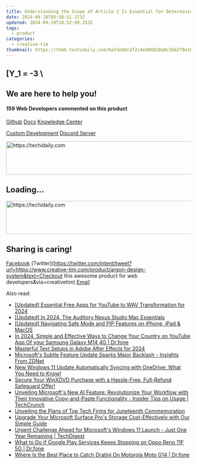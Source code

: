 ```yaml
---
title: Understanding the Scope of Article 2 Is Essential for Determining the Rules Governing a Contract Involving Goods.
date: 2024-09-28T05:58:51.373Z
updated: 2024-09-29T18:52:09.253Z
tags:
  - product
categories:
  - creative-tim
thumbnail: https://thmb.techidaily.com/6afde60cdf2c4ed08818a0c3bb279e1893a9ceb4675945a4f5d57ab92e9d6ef9.jpg
---
```


## \[Y_1 = -3 \

## We are here to help you!

#### 159 Web Developers commented on this product

[Github](https://github.com/creativetimofficial/argon-design-system) [Docs](https://tools.techidaily.com/creative-tim/products/) [Knowledge Center](https://tools.techidaily.com/creative-tim/products/) 

[Custom Development](https://tools.techidaily.com/creative-tim/products/) [Discord Server](https://discord.com/invite/FhCJCaHdQa) 

<!-- affiliate ads begin -->
<a href="https://appsumo.8odi.net/c/5597632/2151873/7443" target="_top" id="2151873">
  <img src="//a.impactradius-go.com/display-ad/7443-2151873" border="0" alt="https://techidaily.com" width="728" height="90"/>
</a>
<img height="0" width="0" src="https://appsumo.8odi.net/i/5597632/2151873/7443" style="position:absolute;visibility:hidden;" border="0" />
<!-- affiliate ads end -->

## Loading...

<!-- affiliate ads begin -->
<a href="https://aligracehair.sjv.io/c/5597632/2006946/19272" target="_top" id="2006946">
  <img src="//a.impactradius-go.com/display-ad/19272-2006946" border="0" alt="https://techidaily.com" width="728" height="90"/>
</a>
<img height="0" width="0" src="https://aligracehair.sjv.io/i/5597632/2006946/19272" style="position:absolute;visibility:hidden;" border="0" />
<!-- affiliate ads end -->

## Sharing is caring!

[Facebook](https://www.facebook.com/sharer/sharer.php?u=https://www.creative-tim.com/product/argon-design-system?src=sdkpreparse) [Twitter](https://twitter.com/intent/tweet?url=https://www.creative-tim.com/product/argon-design-system&text=Checkout this awesome product for web developers&via=creativetim) [Email](https://tools.techidaily.com/creative-tim/products/)

<ins class="adsbygoogle"
     style="display:block"
     data-ad-format="autorelaxed"
     data-ad-client="ca-pub-7571918770474297"
     data-ad-slot="1223367746"></ins>

<ins class="adsbygoogle"
     style="display:block"
     data-ad-client="ca-pub-7571918770474297"
     data-ad-slot="8358498916"
     data-ad-format="auto"
     data-full-width-responsive="true"></ins>

<span class="atpl-alsoreadstyle">Also read:</span>
<div><ul>
<li><a href="https://facebook-video-share.techidaily.com/updated-essential-free-apps-for-youtube-to-wav-transformation-for-2024/"><u>[Updated] Essential Free Apps for YouTube to WAV Transformation for 2024</u></a></li>
<li><a href="https://video-screen-grab.techidaily.com/updated-in-2024-the-auditory-nexus-studio-mac-essentials/"><u>[Updated] In 2024, The Auditory Nexus Studio Mac Essentials</u></a></li>
<li><a href="https://extra-guidance.techidaily.com/updated-navigating-safe-mode-and-pip-features-on-iphone-ipad-and-macos/"><u>[Updated] Navigating Safe Mode and PIP Features on iPhone, iPad & MacOS</u></a></li>
<li><a href="https://location-social.techidaily.com/in-2024-simple-and-effective-ways-to-change-your-country-on-youtube-app-of-your-samsung-galaxy-m14-4g-drfone-by-drfone-virtual-android/"><u>In 2024, Simple and Effective Ways to Change Your Country on YouTube App Of your Samsung Galaxy M14 4G | Dr.fone</u></a></li>
<li><a href="https://extra-skills.techidaily.com/masterful-text-setups-in-adobe-after-effects-for-2024/"><u>Masterful Text Setups in Adobe After Effects for 2024</u></a></li>
<li><a href="https://win-guides.techidaily.com/microsofts-subtle-feature-update-sparks-major-backlash-insights-from-zdnet/"><u>Microsoft's Subtle Feature Update Sparks Major Backlash - Insights From ZDNet</u></a></li>
<li><a href="https://win-guides.techidaily.com/new-windows-11-update-automatically-syncing-with-onedrive-what-you-need-to-know/"><u>New Windows 11 Update Automatically Syncing with OneDrive: What You Need to Know!</u></a></li>
<li><a href="https://discover-exclusive.techidaily.com/secure-your-winxdvd-purchase-with-a-hassle-free-full-refund-safeguard-offer/"><u>Secure Your WinXDVD Purchase with a Hassle-Free, Full-Refund Safeguard Offer!</u></a></li>
<li><a href="https://win-guides.techidaily.com/unveiling-microsofts-new-ai-feature-revolutionize-your-workflow-with-their-innovative-copy-and-paste-functionality-insider-tips-on-usage-techcrunch/"><u>Unveiling Microsoft's New AI Feature: Revolutionize Your Workflow with Their Innovative Copy-and-Paste Functionality - Insider Tips on Usage | TechCrunch</u></a></li>
<li><a href="https://win-guides.techidaily.com/unveiling-the-plans-of-top-tech-firms-for-juneteenth-commemoration/"><u>Unveiling the Plans of Top Tech Firms for Juneteenth Commemoration</u></a></li>
<li><a href="https://win-guides.techidaily.com/upgrade-your-microsoft-surface-pros-storage-cost-effectively-with-our-simple-guide/"><u>Upgrade Your Microsoft Surface Pro's Storage Cost-Effectively with Our Simple Guide</u></a></li>
<li><a href="https://win-guides.techidaily.com/urgent-challenge-ahead-for-microsofts-windows-11-launch-just-one-year-remaining-techdigest/"><u>Urgent Challenge Ahead for Microsoft's Windows 11 Launch - Just One Year Remaining | TechDigest</u></a></li>
<li><a href="https://howto.techidaily.com/what-to-do-if-google-play-services-keeps-stopping-on-oppo-reno-11f-5g-drfone-by-drfone-fix-android-problems-fix-android-problems/"><u>What to Do if Google Play Services Keeps Stopping on Oppo Reno 11F 5G | Dr.fone</u></a></li>
<li><a href="https://android-pokemon-go.techidaily.com/where-is-the-best-place-to-catch-dratini-on-motorola-moto-g14-drfone-by-drfone-virtual-android/"><u>Where Is the Best Place to Catch Dratini On Motorola Moto G14 | Dr.fone</u></a></li>
</ul></div>


